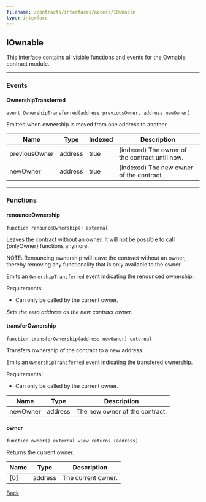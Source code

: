```yaml
---
filename: /contracts/interfaces/access/IOwnable
type: interface
---
```


## IOwnable

This interface contains all visible functions and events for the Ownable contract module.

***

### Events

#### OwnershipTransferred

```solidity
event OwnershipTransferred(address previousOwner, address newOwner)
```

Emitted when ownership is moved from one address to another.

| Name | Type | Indexed | Description |
| ---- | ---- | ------- | ----------- |
| previousOwner | address | true | (indexed) The owner of the contract until now. |
| newOwner | address | true | (indexed) The new owner of the contract. |

***

### Functions

#### renounceOwnership

```solidity
function renounceOwnership() external
```

Leaves the contract without an owner. It will not be possible to call {onlyOwner} functions anymore.

NOTE: Renouncing ownership will leave the contract without an owner,
thereby removing any functionality that is only available to the owner.

Emits an [`OwnershipTransferred`](#ownershiptransferred) event indicating the renounced ownership.

Requirements:
- Can only be called by the current owner.

_Sets the zero address as the new contract owner._

#### transferOwnership

```solidity
function transferOwnership(address newOwner) external
```

Transfers ownership of the contract to a new address.

Emits an [`OwnershipTransferred`](#ownershiptransferred) event indicating the transfered ownership.

Requirements:
- Can only be called by the current owner.

| Name | Type | Description |
| ---- | ---- | ----------- |
| newOwner | address | The new owner of the contract. |

#### owner

```solidity
function owner() external view returns (address)
```

Returns the current owner.

| Name | Type | Description |
| ---- | ---- | ----------- |
| [0] | address | The current owner. |

[Back](/index)